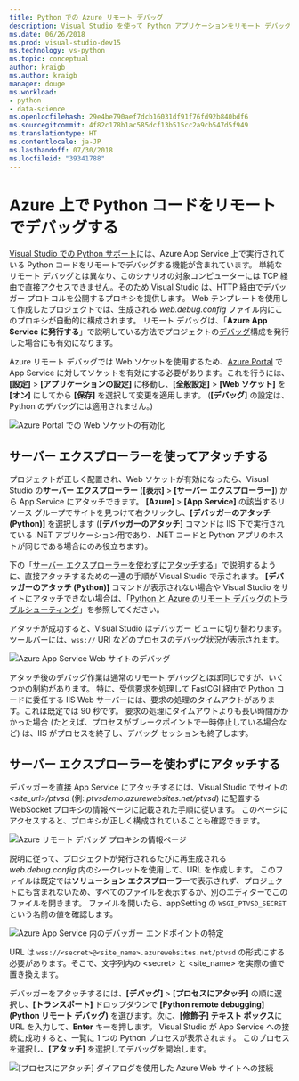 ```yaml
---
title: Python での Azure リモート デバッグ
description: Visual Studio を使って Python アプリケーションをリモート デバッグするように Azure App Service を構成する方法について説明します。
ms.date: 06/26/2018
ms.prod: visual-studio-dev15
ms.technology: vs-python
ms.topic: conceptual
author: kraigb
ms.author: kraigb
manager: douge
ms.workload:
- python
- data-science
ms.openlocfilehash: 29e4be790aef7dcb16031df91f76fd92b840bdf6
ms.sourcegitcommit: 4f82c178b1ac585dcf13b515cc2a9cb547d5f949
ms.translationtype: HT
ms.contentlocale: ja-JP
ms.lasthandoff: 07/30/2018
ms.locfileid: "39341788"
---
```

# <a name="remotely-debug-python-code-on-azure"></a>Azure 上で Python コードをリモートでデバッグする

[Visual Studio での Python サポート](installing-python-support-in-visual-studio.md)には、Azure App Service 上で実行されている Python コードをリモートでデバッグする機能が含まれています。 単純なリモート デバッグとは異なり、このシナリオの対象コンピューターには TCP 経由で直接アクセスできません。そのため Visual Studio は、HTTP 経由でデバッガー プロトコルを公開するプロキシを提供します。 Web テンプレートを使用して作成したプロジェクトでは、生成される *web.debug.config* ファイル内にこのプロキシが自動的に構成されます。 リモート デバッグは、「**Azure App Service に発行する**」で説明している方法でプロジェクトの[デバッグ](publishing-python-web-applications-to-azure-from-visual-studio.md)構成を発行した場合にも有効になります。

Azure リモート デバッグでは Web ソケットを使用するため、[Azure Portal](https://portal.azure.com) で App Service に対してソケットを有効にする必要があります。これを行うには、**[設定]** > **[アプリケーションの設定]** に移動し、**[全般設定]** > **[Web ソケット]** を **[オン]** にしてから **[保存]** を選択して変更を適用します。 (**[デバッグ]** の設定は、Python のデバッグには適用されません。)

![Azure Portal での Web ソケットの有効化](media/azure-remote-debugging-enable-web-sockets.png)

## <a name="attach-with-server-explorer"></a>サーバー エクスプローラーを使ってアタッチする

プロジェクトが正しく配置され、Web ソケットが有効になったら、Visual Studio の**サーバー エクスプローラー** (**[表示]** > **[サーバー エクスプローラー]**) から App Service にアタッチできます。 **[Azure]** > **[App Service]** の該当するリソース グループでサイトを見つけて右クリックし、**[デバッガーのアタッチ (Python)]** を選択します  (**[デバッガーのアタッチ]** コマンドは IIS 下で実行されている .NET アプリケーション用であり、.NET コードと Python アプリのホストが同じである場合にのみ役立ちます)。

下の「[サーバー エクスプローラーを使わずにアタッチする](#attach-without-server-explorer)」で説明するように、直接アタッチするための一連の手順が Visual Studio で示されます。 **[デバッガーのアタッチ (Python)]** コマンドが表示されない場合や Visual Studio をサイトにアタッチできない場合は、「[Python と Azure のリモート デバッグのトラブルシューティング](debugging-remote-python-code-on-azure-troubleshooting.md)」を参照してください。

アタッチが成功すると、Visual Studio はデバッガー ビューに切り替わります。 ツールバーには、`wss://` URI などのプロセスのデバッグ状況が表示されます。

![Azure App Service Web サイトのデバッグ](media/azure-remote-debugging-attached.png)

アタッチ後のデバッグ作業は通常のリモート デバッグとほぼ同じですが、いくつかの制約があります。 特に、受信要求を処理して FastCGI 経由で Python コードに委任する IIS Web サーバーには、要求の処理のタイムアウトがあります。これは既定では 90 秒です。 要求の処理にタイムアウトよりも長い時間がかかった場合 (たとえば、プロセスがブレークポイントで一時停止している場合など) は、IIS がプロセスを終了し、デバッグ セッションも終了します。 

## <a name="attach-without-server-explorer"></a>サーバー エクスプローラーを使わずにアタッチする

デバッガーを直接 App Service にアタッチするには、Visual Studio でサイトの *\<site_url>/ptvsd* (例: *ptvsdemo.azurewebsites.net/ptvsd*) に配置する WebSocket プロキシの情報ページに記載された手順に従います。 このページにアクセスすると、プロキシが正しく構成されていることも確認できます。

![Azure リモート デバッグ プロキシの情報ページ](media/azure-remote-debugging-proxy-info-page.png)

説明に従って、プロジェクトが発行されるたびに再生成される *web.debug.config* 内のシークレットを使用して、URL を作成します。 このファイルは既定では**ソリューション エクスプローラー**で表示されず、プロジェクトにも含まれないため、すべてのファイルを表示するか、別のエディターでこのファイルを開きます。 ファイルを開いたら、appSetting の `WSGI_PTVSD_SECRET` という名前の値を確認します。

![Azure App Service 内のデバッガー エンドポイントの特定](media/azure-remote-debugging-secret.png)

URL は `wss://<secret>@<site_name>.azurewebsites.net/ptvsd` の形式にする必要があります。そこで、文字列内の &lt;secret&gt; と &lt;site_name&gt; を実際の値で置き換えます。

デバッガーをアタッチするには、**[デバッグ]** > **[プロセスにアタッチ]** の順に選択し、**[トランスポート]** ドロップダウンで **[Python remote debugging]\(Python リモート デバッグ\)** を選びます。次に、**[修飾子] テキスト ボックス**に URL を入力して、**Enter** キーを押します。 Visual Studio が App Service への接続に成功すると、一覧に 1 つの Python プロセスが表示されます。 このプロセスを選択し、**[アタッチ]** を選択してデバッグを開始します。

![[プロセスにアタッチ] ダイアログを使用した Azure Web サイトへの接続](media/azure-remote-debugging-manual-attach.png)
